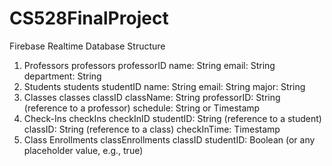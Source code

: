 # CS528FinalProject

Firebase Realtime Database Structure
1. Professors
professors
professorID
name: String
email: String
department: String
2. Students
students
studentID
name: String
email: String
major: String
3. Classes
classes
classID
className: String
professorID: String (reference to a professor)
schedule: String or Timestamp
4. Check-Ins
checkIns
checkInID
studentID: String (reference to a student)
classID: String (reference to a class)
checkInTime: Timestamp
5. Class Enrollments
classEnrollments
classID
studentID: Boolean (or any placeholder value, e.g., true)